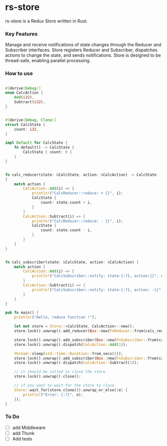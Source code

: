 # rs-store

rs-store is a Redux Store written in Rust.

### Key Features

Manage and receive notifications of state changes through the Reducer and Subscriber interfaces.
Store registers Reducer and Subscriber, dispatches actions to change the state, and sends notifications.
Store is designed to be thread-safe, enabling parallel processing.

### How to use

```rust

#[derive(Debug)]
enum CalcAction {
    Add(i32),
    Subtract(i32),
}


#[derive(Debug, Clone)]
struct CalcState {
    count: i32,
}

impl Default for CalcState {
    fn default() -> CalcState {
        CalcState { count: 0 }
    }
}


fn calc_reducer(state: &CalcState, action: &CalcAction) -> CalcState
{
    match action {
        CalcAction::Add(i) => {
            println!("CalcReducer::reduce: + {}", i);
            CalcState {
                count: state.count + i,
            }
        }
        CalcAction::Subtract(i) => {
            println!("CalcReducer::reduce: - {}", i);
            CalcState {
                count: state.count - i,
            }
        }
    }
}


fn calc_subscriber(state: &CalcState, action: &CalcAction) {
    match action {
        CalcAction::Add(i) => {
            println!("CalcSubscriber::notify: state:{:?}, action:{}", state, i);
        }
        CalcAction::Subtract(i) => {
            println!("CalcSubscriber::notify: state:{:?}, action: -{}", state, i);
        }
    }
}

pub fn main() {
    println!("Hello, reduce function !");

    let mut store = Store::<CalcState, CalcAction>::new();
    store.lock().unwrap().add_reducer(Box::new(FnReducer::from(calc_reducer)));

    store.lock().unwrap().add_subscriber(Box::new(FnSubscriber::from(calc_subscriber)));
    store.lock().unwrap().dispatch(CalcAction::Add(1));

    thread::sleep(std::time::Duration::from_secs(1));
    store.lock().unwrap().add_subscriber(Box::new(FnSubscriber::from(calc_subscriber)));
    store.lock().unwrap().dispatch(CalcAction::Subtract(1));

    // it should be called to close the store
    store.lock().unwrap().close();

    // if you want to wait for the store to close
    Store::wait_for(store.clone()).unwrap_or_else(|e| {
        println!("Error: {:?}", e);
    });
}

```

### To Do

- [ ] add Middleware
- [ ] add Thunk
- [ ] Add tests
